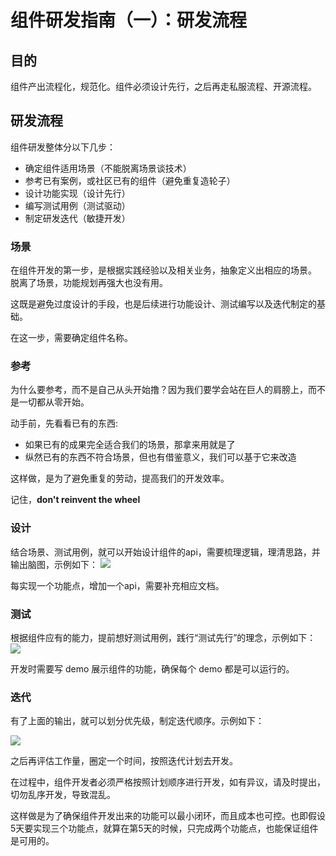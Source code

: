 # 组件研发指南（一）：研发流程

## 目的

组件产出流程化，规范化。组件必须设计先行，之后再走私服流程、开源流程。

## 研发流程

组件研发整体分以下几步：

- 确定组件适用场景（不能脱离场景谈技术）
- 参考已有案例，或社区已有的组件（避免重复造轮子）
- 设计功能实现（设计先行）
- 编写测试用例（测试驱动）
- 制定研发迭代（敏捷开发）

### 场景
在组件开发的第一步，是根据实践经验以及相关业务，抽象定义出相应的场景。 脱离了场景，功能规划再强大也没有用。

这既是避免过度设计的手段，也是后续进行功能设计、测试编写以及迭代制定的基础。

在这一步，需要确定组件名称。

### 参考
为什么要参考，而不是自己从头开始撸？因为我们要学会站在巨人的肩膀上，而不是一切都从零开始。

动手前，先看看已有的东西:

- 如果已有的成果完全适合我们的场景，那拿来用就是了
- 纵然已有的东西不符合场景，但也有借鉴意义，我们可以基于它来改造

这样做，是为了避免重复的劳动，提高我们的开发效率。

记住，**don't reinvent the wheel**

### 设计
结合场景、测试用例，就可以开始设计组件的api，需要梳理逻辑，理清思路，并输出脑图，示例如下：
![](https://tva1.sinaimg.cn/large/006y8mN6gy1g6nj8t210ij30u010cdik.jpg)

每实现一个功能点，增加一个api，需要补充相应文档。

### 测试
根据组件应有的能力，提前想好测试用例，践行“测试先行”的理念，示例如下：
![](https://tva1.sinaimg.cn/large/006y8mN6gy1g6nj928uz9j30u00yzjv0.jpg)

开发时需要写 demo 展示组件的功能，确保每个 demo 都是可以运行的。

### 迭代
有了上面的输出，就可以划分优先级，制定迭代顺序。示例如下：

![](https://tva1.sinaimg.cn/large/006y8mN6gy1g6nj9aeyaxj31de0m9q56.jpg)

之后再评估工作量，圈定一个时间，按照迭代计划去开发。

在过程中，组件开发者必须严格按照计划顺序进行开发，如有异议，请及时提出，切勿乱序开发，导致混乱。

这样做是为了确保组件开发出来的功能可以最小闭环，而且成本也可控。也即假设5天要实现三个功能点，就算在第5天的时候，只完成两个功能点，也能保证组件是可用的。


